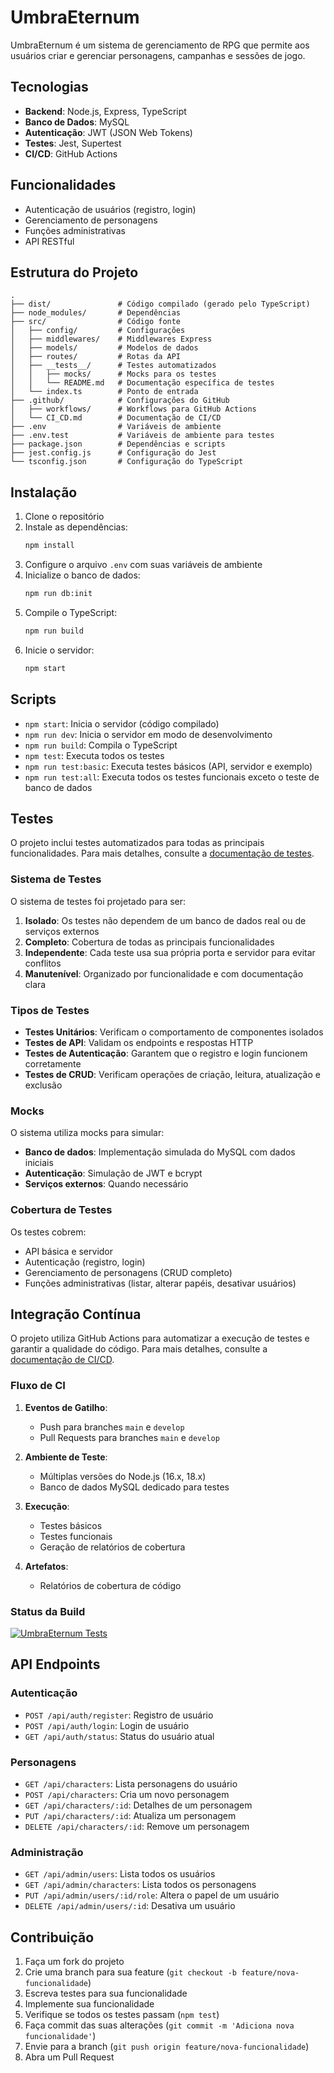 # UmbraEternum

UmbraEternum é um sistema de gerenciamento de RPG que permite aos usuários criar e gerenciar personagens, campanhas e sessões de jogo.

## Tecnologias

- **Backend**: Node.js, Express, TypeScript
- **Banco de Dados**: MySQL
- **Autenticação**: JWT (JSON Web Tokens)
- **Testes**: Jest, Supertest
- **CI/CD**: GitHub Actions

## Funcionalidades

- Autenticação de usuários (registro, login)
- Gerenciamento de personagens
- Funções administrativas
- API RESTful

## Estrutura do Projeto

```
.
├── dist/               # Código compilado (gerado pelo TypeScript)
├── node_modules/       # Dependências
├── src/                # Código fonte
│   ├── config/         # Configurações
│   ├── middlewares/    # Middlewares Express
│   ├── models/         # Modelos de dados
│   ├── routes/         # Rotas da API
│   ├── __tests__/      # Testes automatizados
│   │   ├── mocks/      # Mocks para os testes
│   │   └── README.md   # Documentação específica de testes
│   └── index.ts        # Ponto de entrada
├── .github/            # Configurações do GitHub
│   ├── workflows/      # Workflows para GitHub Actions
│   └── CI_CD.md        # Documentação de CI/CD
├── .env                # Variáveis de ambiente
├── .env.test           # Variáveis de ambiente para testes
├── package.json        # Dependências e scripts
├── jest.config.js      # Configuração do Jest
└── tsconfig.json       # Configuração do TypeScript
```

## Instalação

1. Clone o repositório
2. Instale as dependências:
   ```bash
   npm install
   ```
3. Configure o arquivo `.env` com suas variáveis de ambiente
4. Inicialize o banco de dados:
   ```bash
   npm run db:init
   ```
5. Compile o TypeScript:
   ```bash
   npm run build
   ```
6. Inicie o servidor:
   ```bash
   npm start
   ```

## Scripts

- `npm start`: Inicia o servidor (código compilado)
- `npm run dev`: Inicia o servidor em modo de desenvolvimento
- `npm run build`: Compila o TypeScript
- `npm test`: Executa todos os testes
- `npm run test:basic`: Executa testes básicos (API, servidor e exemplo)
- `npm run test:all`: Executa todos os testes funcionais exceto o teste de banco de dados

## Testes

O projeto inclui testes automatizados para todas as principais funcionalidades. Para mais detalhes, consulte a [documentação de testes](./src/__tests__/README.md).

### Sistema de Testes

O sistema de testes foi projetado para ser:

1. **Isolado**: Os testes não dependem de um banco de dados real ou de serviços externos
2. **Completo**: Cobertura de todas as principais funcionalidades
3. **Independente**: Cada teste usa sua própria porta e servidor para evitar conflitos
4. **Manutenível**: Organizado por funcionalidade e com documentação clara

### Tipos de Testes

- **Testes Unitários**: Verificam o comportamento de componentes isolados
- **Testes de API**: Validam os endpoints e respostas HTTP
- **Testes de Autenticação**: Garantem que o registro e login funcionem corretamente
- **Testes de CRUD**: Verificam operações de criação, leitura, atualização e exclusão

### Mocks

O sistema utiliza mocks para simular:

- **Banco de dados**: Implementação simulada do MySQL com dados iniciais
- **Autenticação**: Simulação de JWT e bcrypt
- **Serviços externos**: Quando necessário

### Cobertura de Testes

Os testes cobrem:
- API básica e servidor
- Autenticação (registro, login)
- Gerenciamento de personagens (CRUD completo)
- Funções administrativas (listar, alterar papéis, desativar usuários)

## Integração Contínua

O projeto utiliza GitHub Actions para automatizar a execução de testes e garantir a qualidade do código. Para mais detalhes, consulte a [documentação de CI/CD](./.github/CI_CD.md).

### Fluxo de CI

1. **Eventos de Gatilho**:
   - Push para branches `main` e `develop`
   - Pull Requests para branches `main` e `develop`

2. **Ambiente de Teste**:
   - Múltiplas versões do Node.js (16.x, 18.x)
   - Banco de dados MySQL dedicado para testes

3. **Execução**:
   - Testes básicos
   - Testes funcionais
   - Geração de relatórios de cobertura

4. **Artefatos**:
   - Relatórios de cobertura de código

### Status da Build

[![UmbraEternum Tests](https://github.com/{username}/UmbraEternum/actions/workflows/tests.yml/badge.svg)](https://github.com/{username}/UmbraEternum/actions/workflows/tests.yml)

## API Endpoints

### Autenticação

- `POST /api/auth/register`: Registro de usuário
- `POST /api/auth/login`: Login de usuário
- `GET /api/auth/status`: Status do usuário atual

### Personagens

- `GET /api/characters`: Lista personagens do usuário
- `POST /api/characters`: Cria um novo personagem
- `GET /api/characters/:id`: Detalhes de um personagem
- `PUT /api/characters/:id`: Atualiza um personagem
- `DELETE /api/characters/:id`: Remove um personagem

### Administração

- `GET /api/admin/users`: Lista todos os usuários
- `GET /api/admin/characters`: Lista todos os personagens
- `PUT /api/admin/users/:id/role`: Altera o papel de um usuário
- `DELETE /api/admin/users/:id`: Desativa um usuário

## Contribuição

1. Faça um fork do projeto
2. Crie uma branch para sua feature (`git checkout -b feature/nova-funcionalidade`)
3. Escreva testes para sua funcionalidade
4. Implemente sua funcionalidade
5. Verifique se todos os testes passam (`npm test`)
6. Faça commit das suas alterações (`git commit -m 'Adiciona nova funcionalidade'`)
7. Envie para a branch (`git push origin feature/nova-funcionalidade`)
8. Abra um Pull Request 